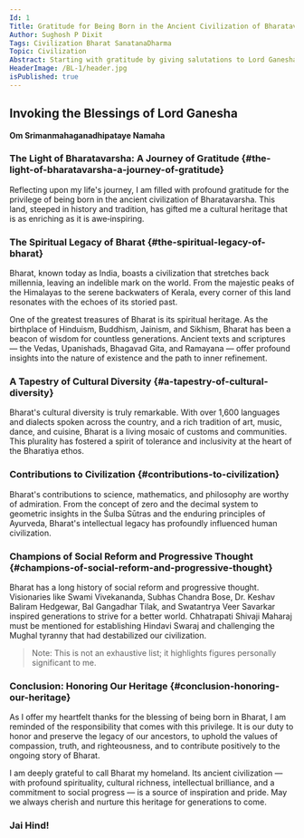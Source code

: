 ```yaml
---
Id: 1
Title: Gratitude for Being Born in the Ancient Civilization of Bharatavarsha 
Author: Sughosh P Dixit
Tags: Civilization Bharat SanatanaDharma 
Topic: Civilization
Abstract: Starting with gratitude by giving salutations to Lord Ganesha 
HeaderImage: /BL-1/header.jpg
isPublished: true
---
```


## Invoking the Blessings of Lord Ganesha

**Om Srimanmahaganadhipataye Namaha**


### The Light of Bharatavarsha: A Journey of Gratitude {#the-light-of-bharatavarsha-a-journey-of-gratitude}

Reflecting upon my life's journey, I am filled with profound gratitude for the privilege of being born in the ancient civilization of Bharatavarsha. This land, steeped in history and tradition, has gifted me a cultural heritage that is as enriching as it is awe‑inspiring.

### The Spiritual Legacy of Bharat {#the-spiritual-legacy-of-bharat}

Bharat, known today as India, boasts a civilization that stretches back millennia, leaving an indelible mark on the world. From the majestic peaks of the Himalayas to the serene backwaters of Kerala, every corner of this land resonates with the echoes of its storied past.

One of the greatest treasures of Bharat is its spiritual heritage. As the birthplace of Hinduism, Buddhism, Jainism, and Sikhism, Bharat has been a beacon of wisdom for countless generations. Ancient texts and scriptures — the Vedas, Upanishads, Bhagavad Gita, and Ramayana — offer profound insights into the nature of existence and the path to inner refinement.

### A Tapestry of Cultural Diversity {#a-tapestry-of-cultural-diversity}

Bharat's cultural diversity is truly remarkable. With over 1,600 languages and dialects spoken across the country, and a rich tradition of art, music, dance, and cuisine, Bharat is a living mosaic of customs and communities. This plurality has fostered a spirit of tolerance and inclusivity at the heart of the Bharatiya ethos.

### Contributions to Civilization {#contributions-to-civilization}

Bharat's contributions to science, mathematics, and philosophy are worthy of admiration. From the concept of zero and the decimal system to geometric insights in the Śulba Sūtras and the enduring principles of Ayurveda, Bharat's intellectual legacy has profoundly influenced human civilization.

### Champions of Social Reform and Progressive Thought {#champions-of-social-reform-and-progressive-thought}

Bharat has a long history of social reform and progressive thought. Visionaries like Swami Vivekananda, Subhas Chandra Bose, Dr. Keshav Baliram Hedgewar, Bal Gangadhar Tilak, and Swatantrya Veer Savarkar inspired generations to strive for a better world. Chhatrapati Shivaji Maharaj must be mentioned for establishing Hindavi Swaraj and challenging the Mughal tyranny that had destabilized our civilization.

> Note: This is not an exhaustive list; it highlights figures personally significant to me.

### Conclusion: Honoring Our Heritage {#conclusion-honoring-our-heritage}

As I offer my heartfelt thanks for the blessing of being born in Bharat, I am reminded of the responsibility that comes with this privilege. It is our duty to honor and preserve the legacy of our ancestors, to uphold the values of compassion, truth, and righteousness, and to contribute positively to the ongoing story of Bharat.

I am deeply grateful to call Bharat my homeland. Its ancient civilization — with profound spirituality, cultural richness, intellectual brilliance, and a commitment to social progress — is a source of inspiration and pride. May we always cherish and nurture this heritage for generations to come.

### Jai Hind!
